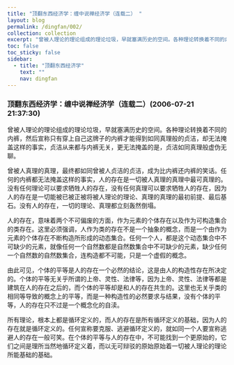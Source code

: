 ```yaml
---
title: "顶翻东西经济学：缠中说禅经济学（连载二） "
layout: blog
permalink: /dingfan/002/
collection: collection
excerpt: "曾被人理论的理论组成的理论垃圾，早就塞满历史的空间。各种理论转换着不同的内裤，然后宣称只有穿上自己这牌子的内裤才能得到如同真理般的贞洁，却无法掩盖这样的事实，贞洁从来都与内裤无关，更无法掩盖的是，贞洁如同真理般虚伪无聊。"
toc: false
toc_sticky: false
sidebar:
  - title: "顶翻东西经济学"
    text: ""
    nav: dingfan
---
```


### 顶翻东西经济学：缠中说禅经济学（连载二）(2006-07-21 21:37:30) 

曾被人理论的理论组成的理论垃圾，早就塞满历史的空间。各种理论转换着不同的内裤，然后宣称只有穿上自己这牌子的内裤才能得到如同真理般的贞洁，却无法掩盖这样的事实，贞洁从来都与内裤无关，更无法掩盖的是，贞洁如同真理般虚伪无聊。
 
曾被人真理的真理，最终都如同曾被人贞洁的贞洁，成为比内裤还内裤的笑话。任何的内裤都无法掩盖这样的事实，人的存在是一切被人真理的真理中最可真理的。没有任何理论可以要求牺牲人的存在，没有任何真理可以要求牺牲人的存在，因为人的存在是一切能被已被正被将被人理论的理论、真理的真理的最初前提、最后基石。没有人的存在，一切的理论、真理都立刻轰然倒塌。
 
人的存在，意味着两个不可偏废的方面，作为元素的个体存在以及作为可构造集合的类存在。这里必须强调，人作为类的存在不是一个抽象的概念，而是一个由作为元素的个体存在不断构造所形成的动态集合。任何一个人，都是这个动态集合中不可缺少的元素，就像任何一个自然数都是自然数集合中不可缺少的元素，缺少任何一个自然数的自然数集合，连构造都不可能，只是一个虚假的概念。
 
由此可见，个体的平等是人的存在一个必然的结论，这是由人的构造性存在所决定的。个体的平等无关乎所谓的上帝、灵性、法律等，因为上帝、灵性、法律等都是建筑在人的存在之后的，而个体的平等却是和人的存在共生的。这里也无关乎类的相同等导致的概念上的平等，而是一种构造性的必然要求与结果，没有个体的平等，人的存在只不过是一个概念化的自渎。
 
所有理论，根本上都是循环定义的，而人的存在是所有循环定义的基础，因为人的存在就是循环定义的。任何宣称要克服、逃避循环定义的，就如同一个人要宣称逃避人的存在一般可笑。在个体的平等与人的存在中，不可能找到一个更原始的，它们之间是理所当然地循环定义着，而以无可辩驳的原始原始着一切被人理论的理论所能基础的基础。
